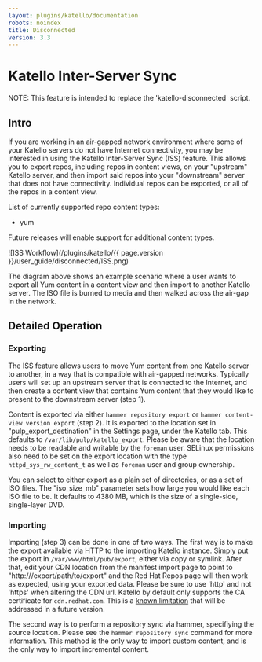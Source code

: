 ```yaml
---
layout: plugins/katello/documentation
robots: noindex
title: Disconnected
version: 3.3
---
```


# Katello Inter-Server Sync

NOTE: This feature is intended to replace the 'katello-disconnected' script.

## Intro

If you are working in an air-gapped network environment where some of your
Katello servers do not have Internet connectivity, you may be interested in
using the Katello Inter-Server Sync (ISS) feature. This allows you to export
repos, including repos in content views, on your "upstream" Katello server, and
then import said repos into your "downstream" server that does not have
connectivity. Individual repos can be exported, or all of the repos in a
content view.

List of currently supported repo content types:

 * yum

Future releases will enable support for additional content types.

![ISS Workflow](/plugins/katello/{{ page.version }}/user_guide/disconnected/ISS.png)

The diagram above shows an example scenario where a user wants to export all
Yum content in a content view and then import to another Katello server. The
ISO file is burned to media and then walked across the air-gap in the network.

## Detailed Operation

### Exporting

The ISS feature allows users to move Yum content from one Katello server to
another, in a way that is compatible with air-gapped networks. Typically users
will set up an upstream server that is connected to the Internet, and then
create a content view that contains Yum content that they would like to present
to the downstream server (step 1).

Content is exported via either `hammer repository export` or `hammer
content-view version export` (step 2). It is exported to the location set in
"pulp_export_destination" in the Settings page, under the Katello tab. This
defaults to `/var/lib/pulp/katello_export`.  Please be aware that the location
needs to be readable and writable by the `foreman` user. SELinux permissions
also need to be set on the export location with the type
`httpd_sys_rw_content_t` as well as `foreman` user and group ownership.

You can select to either export as a plain set of directories, or as a set of
ISO files. The "iso_size_mb" parameter sets how large you would like each ISO
file to be. It defaults to 4380 MB, which is the size of a single-side,
single-layer DVD.

### Importing

Importing (step 3) can be done in one of two ways. The first way is to make the
export available via HTTP to the importing Katello instance. Simply put the
export in `/var/www/html/pub/export`, either via copy or symlink. After that,
edit your CDN location from the manifest import page to point to
"http://<hostname>/export/path/to/export" and the Red Hat Repos page will then
work as expected, using your exported data. Please be sure to use 'http' and
not 'https' when altering the CDN url. Katello by default only supports the CA
certificate for `cdn.redhat.com`. This is a [known
limitation](http://projects.theforeman.org/issues/16392) that will be addressed
in a future version.

The second way is to perform a repository sync via hammer, specifiying the
source location. Please see the `hammer repository sync` command for more
information. This method is the only way to import custom content, and is the
only way to import incremental content.
